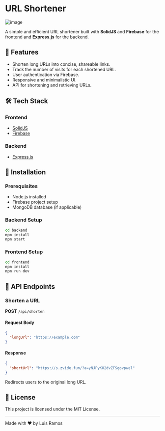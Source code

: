 # URL Shortener
![image](https://github.com/user-attachments/assets/4acc8e0d-fbdf-4499-b32a-420fa3951c51)

A simple and efficient URL shortener built with **SolidJS** and **Firebase** for the frontend and **Express.js** for the backend.

## 🚀 Features

- Shorten long URLs into concise, shareable links.
- Track the number of visits for each shortened URL.
- User authentication via Firebase.
- Responsive and minimalistic UI.
- API for shortening and retrieving URLs.

## 🛠️ Tech Stack

### Frontend
- [SolidJS](https://www.solidjs.com/)
- [Firebase](https://firebase.google.com/)

### Backend
- [Express.js](https://expressjs.com/)

## 🔧 Installation

### Prerequisites
- Node.js installed
- Firebase project setup
- MongoDB database (if applicable)

### Backend Setup
```sh
cd backend
npm install
npm start
```

### Frontend Setup
```sh
cd frontend
npm install
npm run dev
```

## 📌 API Endpoints

### Shorten a URL
**POST** `/api/shorten`
#### Request Body
```json
{
  "longUrl": "https://example.com"
}
```
#### Response
```json
{
  "shortUrl": "https://s.zvide.fun/?a=yNJPyKU2dvZFSgovpwel"
}
```


Redirects users to the original long URL.

## 📜 License

This project is licensed under the MIT License.

---

Made with ❤️ by Luis Ramos

